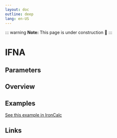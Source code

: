 ```yaml
---
layout: doc
outline: deep
lang: en-US
---
```


::: warning
**Note:** This page is under construction 🚧
:::

# IFNA

## Parameters

## Overview

## Examples

[See this example in IronCalc](https://app.ironcalc.com/?filename=ifna)

## Links